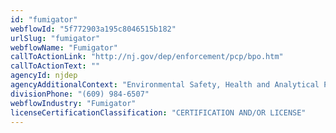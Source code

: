 ```yaml
---
id: "fumigator"
webflowId: "5f772903a195c8046515b182"
urlSlug: "fumigator"
webflowName: "Fumigator"
callToActionLink: "http://nj.gov/dep/enforcement/pcp/bpo.htm"
callToActionText: ""
agencyId: njdep
agencyAdditionalContext: "Environmental Safety, Health and Analytical Programs, Bureau of Pesticide Operations"
divisionPhone: "(609) 984-6507"
webflowIndustry: "Fumigator"
licenseCertificationClassification: "CERTIFICATION AND/OR LICENSE"
---
```

